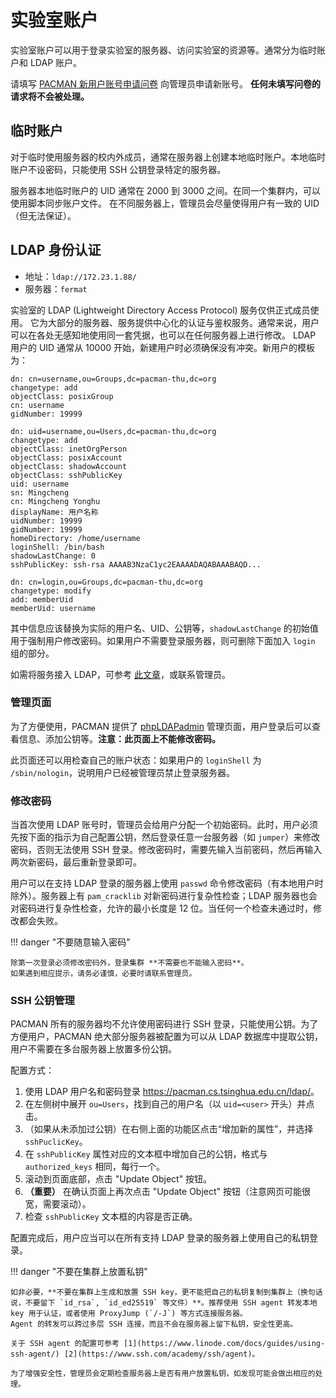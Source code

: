 # 实验室账户

实验室账户可以用于登录实验室的服务器、访问实验室的资源等。通常分为临时账户和 LDAP 账户。

请填写 [PACMAN 新用户账号申请问卷](https://f.kdocs.cn/g/vbykcCVa?channel=wukuwd) 向管理员申请新账号。
**任何未填写问卷的请求将不会被处理。**

## 临时账户

对于临时使用服务器的校内外成员，通常在服务器上创建本地临时账户。本地临时账户不设密码，只能使用 SSH 公钥登录特定的服务器。

服务器本地临时账户的 UID 通常在 2000 到 3000 之间。在同一个集群内，可以使用脚本同步账户文件。
在不同服务器上，管理员会尽量使得用户有一致的 UID（但无法保证）。

## LDAP 身份认证

* 地址：`ldap://172.23.1.88/`
* 服务器：`fermat`

实验室的 LDAP (Lightweight Directory Access Protocol) 服务仅供正式成员使用。
它为大部分的服务器、服务提供中心化的认证与鉴权服务。通常来说，用户可以在各处无感知地使用同一套凭据，也可以在任何服务器上进行修改。
LDAP 用户的 UID 通常从 10000 开始，新建用户时必须确保没有冲突。新用户的模板为：

```ldif
dn: cn=username,ou=Groups,dc=pacman-thu,dc=org
changetype: add
objectClass: posixGroup
cn: username
gidNumber: 19999

dn: uid=username,ou=Users,dc=pacman-thu,dc=org
changetype: add
objectClass: inetOrgPerson
objectClass: posixAccount
objectClass: shadowAccount
objectClass: sshPublicKey
uid: username
sn: Mingcheng
cn: Mingcheng Yonghu
displayName: 用户名称
uidNumber: 19999
gidNumber: 19999
homeDirectory: /home/username
loginShell: /bin/bash
shadowLastChange: 0
sshPublicKey: ssh-rsa AAAAB3NzaC1yc2EAAAADAQABAAABAQD...

dn: cn=login,ou=Groups,dc=pacman-thu,dc=org
changetype: modify
add: memberUid
memberUid: username
```

其中信息应该替换为实际的用户名、UID、公钥等，`shadowLastChange` 的初始值用于强制用户修改密码。如果用户不需要登录服务器，则可删除下面加入 `login` 组的部分。

如需将服务接入 LDAP，可参考 [此文章](https://harrychen.xyz/2021/01/17/openldap-linux-auth/)，或联系管理员。

### 管理页面

为了方便使用，PACMAN 提供了 [phpLDAPadmin](https://pacman.cs.tsinghua.edu.cn/ldap/) 管理页面，用户登录后可以查看信息、添加公钥等。**注意：此页面上不能修改密码。**

此页面还可以用检查自己的账户状态：如果用户的 `loginShell` 为 `/sbin/nologin`，说明用户已经被管理员禁止登录服务器。

### 修改密码

当首次使用 LDAP 账号时，管理员会给用户分配一个初始密码。此时，用户必须先按下面的指示为自己配置公钥，然后登录任意一台服务器（如 `jumper`）来修改密码，否则无法使用 SSH 登录。修改密码时，需要先输入当前密码，然后再输入两次新密码，最后重新登录即可。

用户可以在支持 LDAP 登录的服务器上使用 `passwd` 命令修改密码（有本地用户时除外）。服务器上有 `pam_cracklib` 对新密码进行复杂性检查；LDAP 服务器也会对密码进行复杂性检查，允许的最小长度是 12 位。当任何一个检查未通过时，修改都会失败。

!!! danger "不要随意输入密码"

    除第一次登录必须修改密码外，登录集群 **不需要也不能输入密码**。
    如果遇到相应提示，请务必谨慎，必要时请联系管理员。

### SSH 公钥管理

PACMAN 所有的服务器均不允许使用密码进行 SSH 登录，只能使用公钥。为了方便用户，PACMAN 绝大部分服务器被配置为可以从 LDAP 数据库中提取公钥，用户不需要在多台服务器上放置多份公钥。

配置方式：

1. 使用 LDAP 用户名和密码登录 <https://pacman.cs.tsinghua.edu.cn/ldap/>。
2. 在左侧树中展开 `ou=Users`，找到自己的用户名（以 `uid=<user>` 开头）并点击。
3. （如果从未添加过公钥）在右侧上面的功能区点击“增加新的属性”，并选择 `sshPuclicKey`。
4. 在 `sshPublicKey` 属性对应的文本框中增加自己的公钥，格式与 `authorized_keys` 相同，每行一个。
5. 滚动到页面底部，点击 "Update Object" 按钮。
6. **（重要）** 在确认页面上再次点击 "Update Object" 按钮（注意网页可能很宽，需要滚动）。
7. 检查 `sshPublicKey` 文本框的内容是否正确。

配置完成后，用户应当可以在所有支持 LDAP 登录的服务器上使用自己的私钥登录。

!!! danger "不要在集群上放置私钥"

    如非必要，**不要在集群上生成和放置 SSH key，更不能把自己的私钥复制到集群上（换句话说，不要留下 `id_rsa`, `id_ed25519` 等文件）**。推荐使用 SSH agent 转发本地 key 用于认证，或者使用 ProxyJump (`/-J`) 等方式连接服务器。
    Agent 的转发可以跨过多层 SSH 连接，而且不会在服务器上留下私钥，安全性更高。

    关于 SSH agent 的配置可参考 [1](https://www.linode.com/docs/guides/using-ssh-agent/) [2](https://www.ssh.com/academy/ssh/agent)。

    为了增强安全性，管理员会定期检查服务器上是否有用户放置私钥，如发现可能会做出相应的处理。